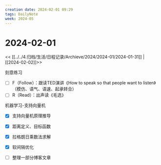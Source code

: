 ```yaml
---
creation date: 2024-02-01 09:29
tags: DailyNote
week: 2024-05
---
```


# 2024-02-01

<< [[../../4.归档/生活/日程记录/Archieve/2024/2024-01/2024-01-31]] | [[2024-02-02]]>>

刻意练习
- [ ] F（Follow）：跟读TED演讲《How to speak so that people want to listen》（模仿、语气、语速、起承转合）
- [ ] R（Read）：出声读《毛选》

机器学习-支持向量机
- [x] 支持向量机原理推导
- [x] 距离定义、目标函数
- [x] 拉格朗日乘数法求解
- [x] 软间隔优化


- [ ] 整理一部分博客文章